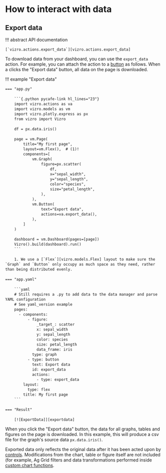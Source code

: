 # How to interact with data

## Export data

!!! abstract API documentation

    [`vizro.actions.export_data`][vizro.actions.export_data]

To download data from your dashboard, you can use the `export_data` action. For example, you can attach the action to a [button](button.md) as follows. When a clicks the "Export data" button, all data on the page is downloaded.

!!! example "Export data"

    === "app.py"

        ```{.python pycafe-link hl_lines="23"}
        import vizro.actions as va
        import vizro.models as vm
        import vizro.plotly.express as px
        from vizro import Vizro

        df = px.data.iris()

        page = vm.Page(
            title="My first page",
            layout=vm.Flex(),  # (1)!
            components=[
                vm.Graph(
                    figure=px.scatter(
                        df,
                        x="sepal_width",
                        y="sepal_length",
                        color="species",
                        size="petal_length",
                    ),
                ),
                vm.Button(
                    text="Export data",
                    actions=va.export_data(),
                ),
            ]
        )

        dashboard = vm.Dashboard(pages=[page])
        Vizro().build(dashboard).run()
        ```

        1. We use a [`Flex`][vizro.models.Flex] layout to make sure the `Graph` and `Button` only occupy as much space as they need, rather than being distributed evenly.

    === "app.yaml"

        ```yaml
        # Still requires a .py to add data to the data manager and parse YAML configuration
        # See yaml_version example
        pages:
          - components:
              - figure:
                  _target_: scatter
                  x: sepal_width
                  y: sepal_length
                  color: species
                  size: petal_length
                  data_frame: iris
                type: graph
              - type: button
                text: Export data
                id: export_data
                actions:
                  - type: export_data
            layout:
              type: flex
            title: My first page
        ```

    === "Result"

        [![ExportData]][exportdata]

When you click the "Export data" button, the data for all graphs, tables and figures on the page is downloaded. In this example, this will produce a csv file for the graph's source data `px.data.iris()`.

Exported data only reflects the original data after it has been acted upon by [controls](controls.md). Modifications from the chart, table or figure itself are not included (for example, Ag Grid filters and data transformations performed inside [custom chart functions](custom-charts.md).

[exportdata]: ../../assets/user_guides/actions/actions_export.png
